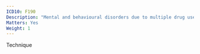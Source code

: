 ```yaml
---
ICD10: F190
Description: "Mental and behavioural disorders due to multiple drug use and use of other psychoactive substances: Acute intoxication"
Matters: Yes
Weight: 1
---
```

Technique
